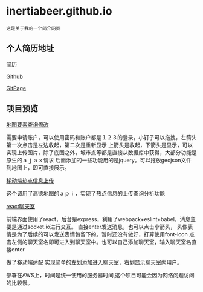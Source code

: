 # inertiabeer.github.io
`这是关于我的一个简介网页`
## 个人简历地址

[简历](https://inertiabeer.github.io/resume.html)

[Github](https://github.com/inertiabeer)

[GitPage](https://inertiabeer.github.io/gitpage.html)

## 项目预览

[地图要素查询修改](http://139.199.206.187:4000/)

需要申请账户，可以使用密码和账户都是１２３的登录，小钉子可以拖拽，左箭头第一次点击是左边收起，第二次是重新显示
上箭头是收起，下箭头是显示，可以实现上传图片，除了底图之外，城市点等都是直接从数据库中获得，大部分功能是原生的ａｊａｘ请求
后面添加的一些功能用的是jquery。可以拖放geojson文件到地图上，即可直接展示。

[移动端热点信息上传](http://139.199.206.187:3000/)

这个调用了高德地图的ａｐｉ，实现了热点信息的上传查询分析功能

[react聊天室](http://13.58.63.174/)

前端界面使用了react，后台是express，利用了webpack+eslint+babel，消息主要是通过socket.io进行交互。
直接enter发送消息，也可以点击小箭头，
头像表情是为了后续的可以发送表情包留下的。暂时还没有做好，打算使用font-icon
点击左侧的聊天室名即可进入到聊天室中。也可以自己添加聊天室，输入聊天室名直接enter

做了移动端适配
实现简单的左划添加进入聊天室，右划显示聊天室内用户。

部署在AWS上，时间是统一使用的服务器时间,这个项目可能会因为网络问题访问的比较慢。


